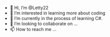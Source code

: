 - 👋 Hi, I’m @Letty22
- 👀 I’m interested in learning more about coding
- 🌱 I’m currently in the process of learning C#.
- 💞️ I’m looking to collaborate on ...
- 📫 How to reach me ...

<!---
Letty22/Letty22 is a ✨ special ✨ repository because its `README.md` (this file) appears on your GitHub profile.
You can click the Preview link to take a look at your changes.
--->
